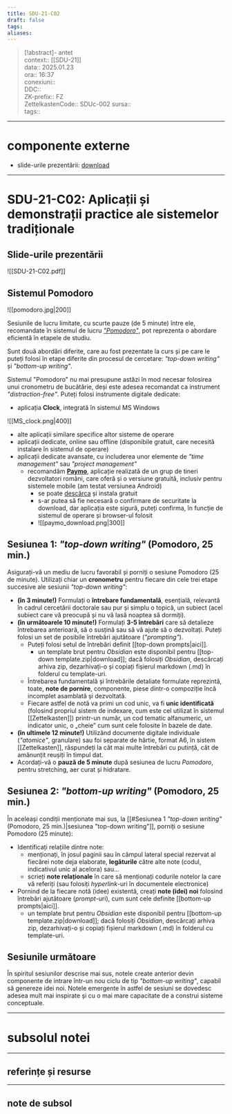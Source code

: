```yaml
---
title: SDU-21-C02
draft: false
tags: 
aliases: 
---
```

> [!abstract]- antet  
> context::  [[SDU-21]]  
> data:: 2025.01.23  
> ora:: 16:37  
> conexiuni::  
> DDC::  
> ZK-prefix::  FZ  
> ZettelkastenCode::  SDUc-002
> sursa::  
> tags::  


---
# componente externe
- slide-urile prezentării: [download](SDU-21-C02.pdf)

---

# SDU-21-C02: Aplicații și demonstrații practice ale sistemelor tradiționale
## Slide-urile prezentării

![[SDU-21-C02.pdf]]

## Sistemul Pomodoro
![[pomodoro.jpg|200]]

Sesiunile de lucru limitate, cu scurte pauze (de 5 minute) între ele, recomandate în sistemul de lucru [*"Pomodoro"*](https://en.wikipedia.org/wiki/Pomodoro_Technique), pot reprezenta o abordare eficientă în etapele de studiu.

Sunt două abordări diferite, care au fost prezentate la curs și pe care le puteți folosi în etape diferite din procesul de cercetare: *"top-down writing"* și *"bottom-up writing"*.

Sistemul "Pomodoro" nu mai presupune astăzi în mod necesar folosirea unui cronometru de bucătărie, deși este adesea recomandat ca instrument *"distraction-free"*. Puteți folosi instrumente digitale dedicate:
- aplicația **Clock**, integrată în sistemul MS Windows

![[MS_clock.png|400]]

- alte aplicații similare specifice altor sisteme de operare
- aplicații dedicate, online sau offline (disponibile gratuit, care necesită instalare în sistemul de operare)
- aplicații dedicate avansate, cu includerea unor elemente de *"time management"* sau *"project management"*
	- recomandăm **[Paymo](https://www.paymoapp.com/)**, aplicație realizată de un grup de tineri dezvoltatori români, care oferă și o versiune gratuită, inclusiv pentru sistemele mobile (am testat versiunea Android)
		- se poate [descărca](https://app.paymoapp.com/#/Paymo.module.addons/) și instala gratuit
		- s-ar putea să fie necesară o confirmare de securitate la download, dar aplicația este sigură, puteți confirma, în funcție de sistemul de operare și browser-ul folosit
		- ![[paymo_download.png|300]]

## Sesiunea 1: *"top-down writing"* (Pomodoro, 25 min.)
Asigurați-vă un mediu de lucru favorabil și porniți o sesiune Pomodoro (25 de minute). Utilizați chiar un **cronometru** pentru fiecare din cele trei etape succesive ale sesiunii *"top-down writing"*:
- **(în 3 minute!)** Formulați o **întrebare fundamentală**, esențială, relevantă în cadrul cercetării doctorale sau pur și simplu o topică, un subiect (acel subiect care vă preocupă și nu vă lasă noaptea să dormiți). 
- **(în următoarele 10 minute!)** Formulați **3-5 întrebări** care să detalieze întrebarea anterioară, să o susțină sau să vă ajute să o dezvoltați. Puteți folosi un set de posibile întrebări ajutătoare (*"prompting"*).
	- Puteți folosi setul de întrebări definit [[top-down prompts|aici]].
		- un template brut pentru *Obsidian* este disponibil pentru [[top-down template.zip|download]]; dacă folosiți *Obsidian*, descărcați arhiva zip, dezarhivați-o și copiați fișierul markdown (.md) în folderul cu template-uri.
	- Întrebarea fundamentală și întrebările detaliate formulate reprezintă, toate, **note de pornire**, componente, piese dintr-o compoziție încă incomplet asamblată și dezvoltată.
	- Fiecare astfel de notă va primi un cod unic, va fi **unic identificată** (folosind propriul sistem de indexare, cum este cel utilizat în sistemul [[Zettelkasten]]) printr-un număr, un cod tematic alfanumeric, un indicator unic, o „cheie” cum sunt cele folosite în bazele de date.
- **(în ultimele 12 minute!)** Utilizând documente digitale individuale (*"atomice"*, granulare) sau foi separate de hârtie, format A6, în sistem [[Zettelkasten]], răspundeți la cât mai multe întrebări cu putință, cât de amănunțit reușiți în timpul dat.
- Acordați-vă o **pauză de 5 minute** după sesiunea de lucru *Pomodoro*, pentru stretching, aer curat și hidratare.
## Sesiunea 2: *"bottom-up writing"* (Pomodoro, 25 min.)
În aceleași condiții menționate mai sus, la [[#Sesiunea 1 *"top-down writing"* (Pomodoro, 25 min.)|sesiunea "top-down writing"]], porniți o sesiune Pomodoro (25 minute):
- Identificați relațiile dintre note:
	- menționați, în josul paginii sau în câmpul lateral special rezervat al fiecărei note deja elaborate, **legăturile** către alte note (codul, indicativul unic al acelora) sau...
	- scrieți **note relaționale** în care să menționați codurile notelor la care vă referiți (sau folosiți *hyperlink*-uri în documentele electronice)
- Pornind de la fiecare notă (idee) existentă, creați **note (idei) noi** folosind întrebări ajutătoare (*prompt*-uri), cum sunt cele definite [[bottom-up prompts|aici]].
	- un template brut pentru *Obsidian* este disponibil pentru [[bottom-up template.zip|download]];  dacă folosiți *Obsidian*, descărcați arhiva zip, dezarhivați-o și copiați fișierul markdown (.md) în folderul cu template-uri.
## Sesiunile următoare
În spiritul sesiunilor descrise mai sus, notele create anterior devin componente de intrare într-un nou ciclu de tip *"bottom-up writing"*, capabil să genereze idei noi. Notele emergente în astfel de sesiuni se dovedesc adesea mult mai inspirate și cu o mai mare capacitate de a construi sisteme conceptuale.



---
# subsolul notei
---
## referințe și resurse


---
## note de subsol  